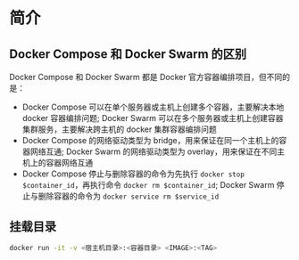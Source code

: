 # 简介

## Docker Compose 和 Docker Swarm 的区别

Docker Compose 和 Docker Swarm 都是 Docker 官方容器编排项目，但不同的是：

- Docker Compose 可以在单个服务器或主机上创建多个容器，主要解决本地 docker 容器编排问题; Docker Swarm 可以在多个服务器或主机上创建容器集群服务，主要解决跨主机的 docker 集群容器编排问题
- Docker Compose 的网络驱动类型为 bridge，用来保证在同一个主机上的容器网络互通; Docker Swarm 的网络驱动类型为 overlay，用来保证在不同主机上的容器网络互通
- Docker Compose 停止与删除容器的命令为先执行 ```docker stop $container_id```，再执行命令 ```docker rm $container_id```; Docker Swarm 停止与删除容器的命令为 ```docker service rm $service_id```

## 挂载目录

```bash
docker run -it -v <宿主机目录>:<容器目录> <IMAGE>:<TAG>
```
